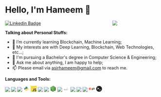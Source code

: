 # Hello, I'm Hameem 👋
<img align='right' src="https://i.pinimg.com/originals/b9/49/c8/b949c86a570df07a7440abe39405834c.gif" width="30%">

[![Linkedin Badge](https://img.shields.io/badge/-asirhameem-blue?style=flat-square&logo=Linkedin&logoColor=white&link=https://www.linkedin.com/in/asir-hameem/)](https://www.linkedin.com/in/asir-hameem/)

**Talking about Personal Stuffs:**

- 🌱 I’m currently learning Blockchain, Machine Learning; 
- 🤔 My interests are with Deep Learning, Blockchain, Web Technologies, etc...;
- 💼 I'm pursuing a Bachelor's degree in Computer Science & Engineering;
- 💬 Ask me about anything, I am happy to help;
- 📫 Please email via asirhameem@gmail.com to reach me.


**Languages and Tools:**  

<code><img height="20" src="https://cdn.iconscout.com/icon/free/png-512/c-programming-569564.png"></code>
<code><img height="20" src="https://upload.wikimedia.org/wikipedia/commons/thumb/1/18/ISO_C%2B%2B_Logo.svg/1200px-ISO_C%2B%2B_Logo.svg.png"></code>
<code><img height="20" src="https://seeklogo.com/images/C/c-sharp-c-logo-02F17714BA-seeklogo.com.png"></code>
<code><img height="20" src="https://raw.githubusercontent.com/github/explore/80688e429a7d4ef2fca1e82350fe8e3517d3494d/topics/python/python.png"></code>
<code><img height="20" src="https://raw.githubusercontent.com/github/explore/80688e429a7d4ef2fca1e82350fe8e3517d3494d/topics/javascript/javascript.png"></code>
<code><img height="20" src="https://openjsf.org/wp-content/uploads/sites/84/2019/10/jquery-logo-vertical_large_square.png"></code>
<code><img height="20" src="https://www.php.net/images/php8/logo_php8.svg"></code>
<code><img height="20" src="https://raw.githubusercontent.com/github/explore/80688e429a7d4ef2fca1e82350fe8e3517d3494d/topics/nodejs/nodejs.png"></code>
<code><img height="20" src="https://upload.wikimedia.org/wikipedia/commons/6/64/Expressjs.png"></code>
<code><img height="20" src="https://raw.githubusercontent.com/github/explore/80688e429a7d4ef2fca1e82350fe8e3517d3494d/topics/mysql/mysql.png"></code>
<code><img height="20" src="https://laravel.com/img/logotype.min.svg"></code>
<code><img height="20" src="https://static.gunnarpeipman.com/wp-content/uploads/2020/09/aspnet-featured.png"></code>
<code><img height="20" src="https://upload.wikimedia.org/wikipedia/commons/thumb/3/35/Tux.svg/1200px-Tux.svg.png"></code>
<code><img height="20" src="https://raw.githubusercontent.com/github/explore/80688e429a7d4ef2fca1e82350fe8e3517d3494d/topics/git/git.png"></code>
<code><img height="20" src="https://raw.githubusercontent.com/github/explore/80688e429a7d4ef2fca1e82350fe8e3517d3494d/topics/terminal/terminal.png"></code>


<!-- ![Hameem's Github Stats](https://github-readme-stats.vercel.app/api?username=asirhameem&show_icons=true) -->

<!-- **asirhameem/asirhameem** is a ✨ _special_ ✨ repository because its `README.md` (this file) appears on your GitHub profile 
![Top Langs](https://github-readme-stats.vercel.app/api/top-langs/?username=asirhameem&langs_count=5&layout=compact&theme=tokyonight)


Here are some ideas to get you started:

- 🔭 I’m currently working on ...
- 🌱 I’m currently learning ...
- 👯 I’m looking to collaborate on ...
- 🤔 I’m looking for help with ...
- 💬 Ask me about ...
- 📫 How to reach me: ...
- 😄 Pronouns: ...
- ⚡ Fun fact: ...
-->
